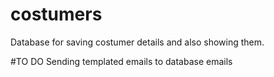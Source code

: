 # costumers
Database for saving costumer details and also showing them.


#TO DO
Sending templated emails to database emails
